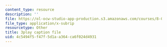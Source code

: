 ```yaml
---
content_type: resource
description: ''
file: https://ol-ocw-studio-app-production.s3.amazonaws.com/courses/8-01sc-classical-mechanics-fall-2016/4c5494f5f47f5d1aa364ca6f024d4931_1s6_4qX-u2o.srt
file_type: application/x-subrip
resourcetype: Other
title: 3play caption file
uid: 4c5494f5-f47f-5d1a-a364-ca6f024d4931
---
```

